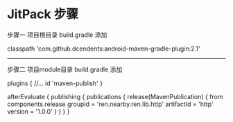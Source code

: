 # JitPack 步骤

步骤一 项目根目录 build.gradle 添加

classpath 'com.github.dcendents:android-maven-gradle-plugin:2.1'


------------------------------------------------------------------------------------------------------------------------


步骤二 项目module目录 build.gradle 添加


plugins {
    //...
    id 'maven-publish'
}

afterEvaluate {
    publishing {
        publications {
            release(MavenPublication) {
            from components.release
            groupId = 'ren.nearby.ren.lib.http'
            artifactId = 'http'
            version = '1.0.0'
            }
        }
    }
}